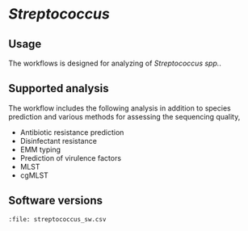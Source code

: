 # *Streptococcus*

## Usage

The workflows is designed for analyzing of *Streptococcus spp.*.

## Supported analysis

The workflow includes the following analysis in addition to species prediction and various methods for assessing the sequencing quality,

- Antibiotic resistance prediction
- Disinfectant resistance
- EMM typing
- Prediction of virulence factors
- MLST
- cgMLST


## Software versions

```{csv-table} Versions of softwares and containers used by the *Streptococcus* workflow.
:file: streptococcus_sw.csv

```